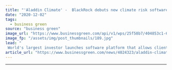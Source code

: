 ```yaml
---
title: "'Aladdin Climate' -  BlackRock debuts new climate risk software platform for clients"
date: "2020-12-02"
tags: 
  - business green
source: "business green"
image_url: "https://www.businessgreen.com/api/v1/wps/25f58b7/404853c1-62bb-437a-9f71-9bae4ba22934/5/blackrock-185x114.jpg"
image_fp: "/assets/img/post_thumbnails/189.jpg"
lead: "
 World's largest investor launches software platform that allows clients to stress test investments against different warming scenarios, as company reveals climate risk is now clients' number one concern ..."
article_url: "https://www.businessgreen.com/news/4024323/aladdin-climate-blackrock-builds-climate-risk-software-clients"
---
```


---
